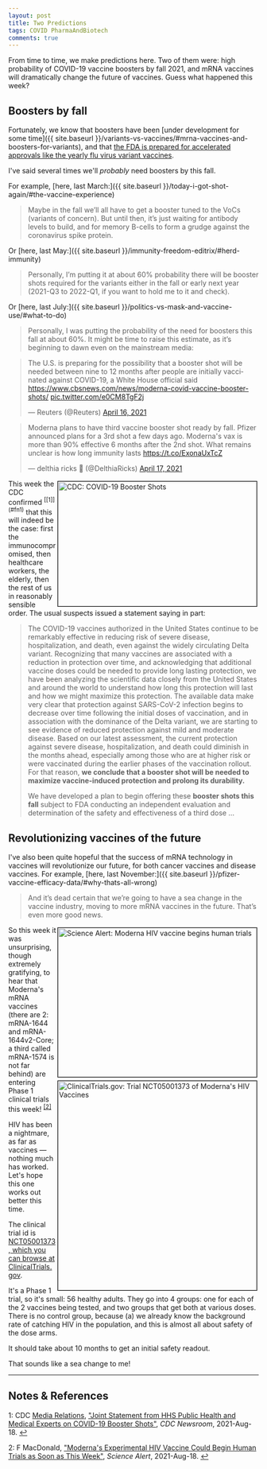 ```yaml
---
layout: post
title: Two Predictions
tags: COVID PharmaAndBiotech
comments: true
---
```


From time to time, we make predictions here.  Two of them were: high probability of
COVID-19 vaccine boosters by fall 2021, and mRNA vaccines will dramatically change the
future of vaccines.  Guess what happened this week?  


## Boosters by fall  

Fortunately, we know that boosters have been
[under development for some time]({{ site.baseurl }}/variants-vs-vaccines/#mrna-vaccines-and-boosters-for-variants),
and that 
[the FDA is prepared for accelerated approvals like the yearly flu virus variant vaccines](https://www.someweekendreading.blog/variants-vs-vaccines/#what-about-the-fda).  

I've said several times we'll _probably_ need boosters by this fall.  

For example, [here, last March:]({{ site.baseurl }}/today-i-got-shot-again/#the-vaccine-experience)  

> Maybe in the fall we’ll all have to get a booster tuned to the VoCs (variants of
> concern). But until then, it’s just waiting for antibody levels to build, and for memory
> B-cells to form a grudge against the coronavirus spike protein.  

Or [here, last May:]({{ site.baseurl }}/immunity-freedom-editrix/#herd-immunity)  

> Personally, I’m putting it at about 60% probability there will be booster shots required
> for the variants either in the fall or early next year (2021-Q3 to 2022-Q1, if you want
> to hold me to it and check).  

Or [here, last July:]({{ site.baseurl }}/politics-vs-mask-and-vaccine-use/#what-to-do)  

> Personally, I was putting the probability of the need for boosters this fall at about
> 60%. It might be time to raise this estimate, as it’s beginning to dawn even on the
> mainstream media: 

<blockquote class="twitter-tweet">
  <p lang="en" dir="ltr">
    The U.S. is preparing for the possibility that a booster shot will be needed between
	nine to 12 months after people are initially vaccinated against COVID-19, a White
	House official said <a href="https://www.cbsnews.com/news/moderna-covid-vaccine-booster-shots/">https://www.cbsnews.com/news/moderna-covid-vaccine-booster-shots/</a> 
    <a href="https://t.co/e0CM8TgF2j">pic.twitter.com/e0CM8TgF2j</a> 
  </p>&mdash; Reuters (@Reuters) <a href="https://twitter.com/Reuters/status/1382978318534868992?ref_src=twsrc%5Etfw">April 16, 2021</a>
</blockquote> 
<script async src="https://platform.twitter.com/widgets.js"></script>

<blockquote class="twitter-tweet">
  <p lang="en" dir="ltr">
	Moderna plans to have third vaccine booster shot ready by fall. Pfizer announced plans
	for a 3rd shot a few days ago. Moderna&#39;s vax is more than 90% effective 6 months
	after the 2nd shot. What remains unclear is how long immunity lasts 
	<a href="https://t.co/ExonaUxTcZ">https://t.co/ExonaUxTcZ</a>
  </p>&mdash; delthia ricks 🔬 (@DelthiaRicks) <a href="https://twitter.com/DelthiaRicks/status/1383498543348867075?ref_src=twsrc%5Etfw">April 17, 2021</a>
</blockquote>
<script async src="https://platform.twitter.com/widgets.js"></script>

<img src="{{ site.baseurl }}/images/2021-08-19-two-predictions-cdc.jpg" width="400" height="251" alt="CDC: COVID-19 Booster Shots" title="CDC: COVID-19 Booster Shots" style="float: right; margin: 3px 3px 3px 3px; border: 1px solid #000000;">
This week the CDC confirmed <sup id="fn1a">[[1]](#fn1)</sup> that this will indeed be the
case: first the immunocompromised, then healthcare workers, the elderly, then the rest of
us in reasonably sensible order.  The usual suspects issued a statement saying in part:  

> The COVID-19 vaccines authorized in the United States continue to be remarkably
> effective in reducing risk of severe disease, hospitalization, and death, even against
> the widely circulating Delta variant. Recognizing that many vaccines are associated with
> a reduction in protection over time, and acknowledging that additional vaccine doses
> could be needed to provide long lasting protection, we have been analyzing the
> scientific data closely from the United States and around the world to understand how
> long this protection will last and how we might maximize this protection.  The available
> data make very clear that protection against SARS-CoV-2 infection begins to decrease
> over time following the initial doses of vaccination, and in association with the
> dominance of the Delta variant, we are starting to see evidence of reduced protection
> against mild and moderate disease. Based on our latest assessment, the current
> protection against severe disease, hospitalization, and death could diminish in the
> months ahead, especially among those who are at higher risk or were vaccinated during
> the earlier phases of the vaccination rollout. For that reason, __we conclude that a
> booster shot will be needed to maximize vaccine-induced protection and prolong its
> durability.__  
>
> We have developed a plan to begin offering these __booster shots this fall__ subject to FDA
> conducting an independent evaluation and determination of the safety and effectiveness
> of a third dose &hellip; 


## Revolutionizing vaccines of the future  

I've also been quite hopeful that the success of mRNA technology in vaccines will
revolutionize our future, for both cancer vaccines and disease vaccines.  For example,
[here, last November:]({{ site.baseurl }}/pfizer-vaccine-efficacy-data/#why-thats-all-wrong)  

> And it’s dead certain that we’re going to have a sea change in the vaccine industry,
> moving to more mRNA vaccines in the future. That’s even more good news.  

<img src="{{ site.baseurl }}/images/2021-08-19-two-predictions-scialert.jpg" width="400" height="300" alt="Science Alert: Moderna HIV vaccine begins human trials" title="Science Alert: Moderna HIV vaccine begins human trials" style="float: right; margin: 3px 3px 3px 3px; border: 1px solid #000000;">
<img src="{{ site.baseurl }}/images/2021-08-19-two-predictions-clintrial.jpg" width="400" height="421" alt="ClinicalTrials.gov: Trial NCT05001373 of Moderna's HIV Vaccines" title="ClinicalTrials.gov: Trial NCT05001373 of Moderna's HIV Vaccines" style="float: right; margin: 3px 3px 3px 3px; border: 1px solid #000000;">

So this week it was unsurprising, though extremely gratifying, to hear that Moderna's mRNA
vaccines (there are 2: mRNA-1644 and mRNA-1644v2-Core; a third called mRNA-1574 is not far
behind) are entering Phase 1 clinical trials this week! <sup id="fn2a">[[2]](#fn2)</sup>

HIV has been a nightmare, as far as vaccines &mdash; nothing much has worked.  Let's hope
this one works out better this time.  

The clinical trial id is
[NCT05001373, which you can browse at ClinicalTrials.gov](https://clinicaltrials.gov/ct2/show/NCT05001373).  

It's a Phase 1 trial, so it's small: 56 healthy adults.  They go into 4 groups: one for
each of the 2 vaccines being tested, and two groups that get both at various doses.  There
is no control group, because (a) we already know the background rate of catching HIV in
the population, and this is almost all about safety of the dose arms.  

It should take about 10 months to get an initial safety readout.  

That sounds like a sea change to me!  

---

## Notes &amp; References  

<!--
<sup id="fn1a">[[1]](#fn1)</sup>
<a id="fn1">1</a>: [↩](#fn1a)  
-->

<a id="fn1">1</a>: CDC [Media Relations](https://www.cdc.gov/media), ["Joint Statement from HHS Public Health and Medical Experts on COVID-19 Booster Shots"](https://www.cdc.gov/media/releases/2021/s0818-covid-19-booster-shots.html), _CDC Newsroom_, 2021-Aug-18. [↩](#fn1a)  

<a id="fn2">2</a>: F MacDonald, ["Moderna's Experimental HIV Vaccine Could Begin Human Trials as Soon as This Week"](https://www.sciencealert.com/moderna-s-experimental-hiv-vaccine-could-begin-human-trials-as-soon-as-this-week), _Science Alert_, 2021-Aug-18. [↩](#fn2a)  
